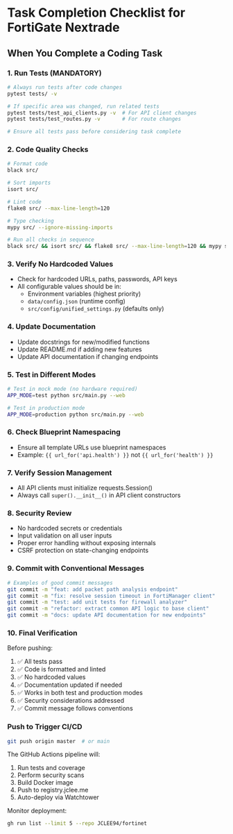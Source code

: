 # Task Completion Checklist for FortiGate Nextrade

## When You Complete a Coding Task

### 1. Run Tests (MANDATORY)
```bash
# Always run tests after code changes
pytest tests/ -v

# If specific area was changed, run related tests
pytest tests/test_api_clients.py -v  # For API client changes
pytest tests/test_routes.py -v       # For route changes

# Ensure all tests pass before considering task complete
```

### 2. Code Quality Checks
```bash
# Format code
black src/

# Sort imports  
isort src/

# Lint code
flake8 src/ --max-line-length=120

# Type checking
mypy src/ --ignore-missing-imports

# Run all checks in sequence
black src/ && isort src/ && flake8 src/ --max-line-length=120 && mypy src/ --ignore-missing-imports
```

### 3. Verify No Hardcoded Values
- Check for hardcoded URLs, paths, passwords, API keys
- All configurable values should be in:
  - Environment variables (highest priority)
  - `data/config.json` (runtime config)
  - `src/config/unified_settings.py` (defaults only)

### 4. Update Documentation
- Update docstrings for new/modified functions
- Update README.md if adding new features
- Update API documentation if changing endpoints

### 5. Test in Different Modes
```bash
# Test in mock mode (no hardware required)
APP_MODE=test python src/main.py --web

# Test in production mode
APP_MODE=production python src/main.py --web
```

### 6. Check Blueprint Namespacing
- Ensure all template URLs use blueprint namespaces
- Example: `{{ url_for('api.health') }}` not `{{ url_for('health') }}`

### 7. Verify Session Management
- All API clients must initialize requests.Session()
- Always call `super().__init__()` in API client constructors

### 8. Security Review
- No hardcoded secrets or credentials
- Input validation on all user inputs
- Proper error handling without exposing internals
- CSRF protection on state-changing endpoints

### 9. Commit with Conventional Messages
```bash
# Examples of good commit messages
git commit -m "feat: add packet path analysis endpoint"
git commit -m "fix: resolve session timeout in FortiManager client"
git commit -m "test: add unit tests for firewall analyzer"
git commit -m "refactor: extract common API logic to base client"
git commit -m "docs: update API documentation for new endpoints"
```

### 10. Final Verification
Before pushing:
1. ✅ All tests pass
2. ✅ Code is formatted and linted
3. ✅ No hardcoded values
4. ✅ Documentation updated if needed
5. ✅ Works in both test and production modes
6. ✅ Security considerations addressed
7. ✅ Commit message follows conventions

### Push to Trigger CI/CD
```bash
git push origin master  # or main
```

The GitHub Actions pipeline will:
1. Run tests and coverage
2. Perform security scans
3. Build Docker image
4. Push to registry.jclee.me
5. Auto-deploy via Watchtower

Monitor deployment:
```bash
gh run list --limit 5 --repo JCLEE94/fortinet
```